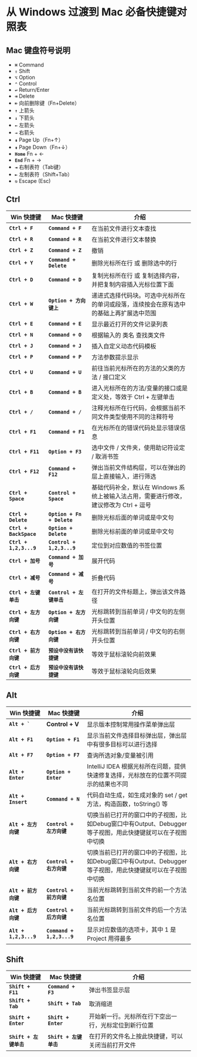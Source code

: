 # 从 Windows 过渡到 Mac 必备快捷键对照表

## Mac 键盘符号说明

* **```⌘```** Command
* **```⇧```** Shift
* **```⌥```** Option
* **```⌃```** Control
* **```↩```** Return/Enter
* **```⌫```** Delete
* **```⌦```** 向前删除键（Fn+Delete）
* **```↑```** 上箭头
* **```↓```** 下箭头
* **```←```** 左箭头
* **```→```** 右箭头
* **```⇞```** Page Up（Fn+↑）
* **```⇟```** Page Down（Fn+↓）
* **```Home```** Fn + ←
* **```End```** Fn + →
* **```⇥```** 右制表符（Tab键）
* **```⇤```** 左制表符（Shift+Tab）
* **```⎋```** Escape (Esc)

## Ctrl

| Win 快捷键 | Mac 快捷键 | 介绍 |
| --- | --- | --- |
| **```Ctrl + F```** | **```Command + F```** | 在当前文件进行文本查找 |
| **```Ctrl + R```** | **```Command + R```** | 在当前文件进行文本替换 |
| **```Ctrl + Z```** | **```Command + Z```** | 撤销 |
| **```Ctrl + Y```** | **```Command + Delete```** | 删除光标所在行 或 删除选中的行 |
| **```Ctrl + D```** | **```Command + D```** | 复制光标所在行 或 复制选择内容，并把复制内容插入光标位置下面 |
| **```Ctrl + W```** | **```Option + 方向键上```** | 递进式选择代码块。可选中光标所在的单词或段落，连续按会在原有选中的基础上再扩展选中范围 |
| **```Ctrl + E```** | **```Command + E```** | 显示最近打开的文件记录列表 |
| **```Ctrl + N```** | **```Command + O```** | 根据输入的 类名 查找类文件 |
| **```Ctrl + J```** | **```Command + J```** | 插入自定义动态代码模板 |
| **```Ctrl + P```** | **```Command + P```** | 方法参数提示显示 |
| **```Ctrl + U```** | **```Command + U```** | 前往当前光标所在的方法的父类的方法 / 接口定义 |
| **```Ctrl + B```** | **```Command + B```** | 进入光标所在的方法/变量的接口或是定义处，等效于 Ctrl + 左键单击 |
| **```Ctrl + /```** | **```Command + /```** | 注释光标所在行代码，会根据当前不同文件类型使用不同的注释符号 |
| **```Ctrl + F1```** | **```Command + F1```** | 在光标所在的错误代码处显示错误信息 |
| **```Ctrl + F11```** | **```Option + F3```** | 选中文件 / 文件夹，使用助记符设定 / 取消书签 |
| **```Ctrl + F12```** | **```Command + F12```** | 弹出当前文件结构层，可以在弹出的层上直接输入，进行筛选 |
| **```Ctrl + Space```** | **```Control + Space```** | 基础代码补全，默认在 Windows 系统上被输入法占用，需要进行修改，建议修改为 Ctrl + 逗号 |
| **```Ctrl + Delete```** | **```Option + Fn + Delete```** | 删除光标后面的单词或是中文句 |
| **```Ctrl + BackSpace```** | **```Option + Delete```** | 删除光标前面的单词或是中文句 |
| **```Ctrl + 1,2,3...9```** | **```Control + 1,2,3...9```** | 定位到对应数值的书签位置 |
| **```Ctrl + 加号```** | **```Command + 加号```** | 展开代码 |
| **```Ctrl + 减号```** | **```Command + 减号```** | 折叠代码 |
| **```Ctrl + 左键单击```** | **```Control + 左键单击```** | 在打开的文件标题上，弹出该文件路径 |
| **```Ctrl + 左方向键```** | **```Option + 左方向键```** | 光标跳转到当前单词 / 中文句的左侧开头位置 |
| **```Ctrl + 右方向键```** | **```Option + 右方向键```** | 光标跳转到当前单词 / 中文句的右侧开头位置 |
| **```Ctrl + 前方向键```** | **```预设中没有该快捷键```** | 等效于鼠标滚轮向前效果 |
| **```Ctrl + 后方向键```** | **```预设中没有该快捷键```** | 等效于鼠标滚轮向后效果 |

## Alt 

| Win 快捷键 | Mac 快捷键 | 介绍 |
| --- | --- | --- |
| **``` Alt + ` ```**  | **Control + V** | 显示版本控制常用操作菜单弹出层 |
| **```Alt + F1```** | **```Option + F1```** | 显示当前文件选择目标弹出层，弹出层中有很多目标可以进行选择 |
| **```Alt + F7```** | **```Option + F7```** | 查询所选对象/变量被引用 |
| **```Alt + Enter```** | **```Option + Enter```** | IntelliJ IDEA 根据光标所在问题，提供快速修复选择，光标放在的位置不同提示的结果也不同 |
| **```Alt + Insert```** | **```Command + N```** | 代码自动生成，如生成对象的 set / get 方法，构造函数，toString() 等 |
| **```Alt + 左方向键```** | **```Control + 左方向键```** | 切换当前已打开的窗口中的子视图，比如Debug窗口中有Output、Debugger等子视图，用此快捷键就可以在子视图中切换 |
| **```Alt + 右方向键```** | **```Control + 右方向键```** | 切换当前已打开的窗口中的子视图，比如Debug窗口中有Output、Debugger等子视图，用此快捷键就可以在子视图中切换 |
| **```Alt + 前方向键```** | **```Control + 前方向键```** | 当前光标跳转到当前文件的前一个方法名位置 |
| **```Alt + 后方向键```** | **```Control + 后方向键```** | 当前光标跳转到当前文件的后一个方法名位置 |
| **```Alt + 1,2,3...9```** | **```Command + 1,2,3...9```** | 显示对应数值的选项卡，其中 1 是 Project 用得最多 |

## Shift

| Win 快捷键 | Mac 快捷键 | 介绍 |
| --- | --- | --- |
| **```Shift + F11```** | **```Command + F3```** | 弹出书签显示层 |
| **```Shift + Tab```** | **```Shift + Tab```** | 取消缩进 |
| **```Shift + Enter```** | **```Shift + Enter```** | 开始新一行。光标所在行下空出一行，光标定位到新行位置 |
| **```Shift + 左键单击```** | **```Shift + 左键单击```** | 在打开的文件名上按此快捷键，可以关闭当前打开文件 |
